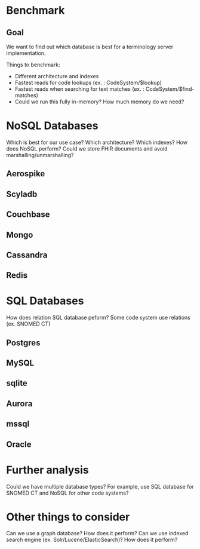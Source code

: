 # Benchmark

## Goal

We want to find out which database is best for a terminology server implementation.

Things to benchmark:

- Different architecture and indexes
- Fastest reads for code lookups (ex. : CodeSystem/$lookup)
- Fastest reads when searching for text matches (ex. : CodeSystem/$find-matches)
- Could we run this fully in-memory? How much memory do we need?

# NoSQL Databases

Which is best for our use case? Which architecture? Which indexes?
How does NoSQL perform? Could we store FHIR documents and avoid marshalling/unmarshalling?

## Aerospike

## Scyladb

## Couchbase

## Mongo

## Cassandra

## Redis

# SQL Databases

How does relation SQL database peform? Some code system use relations (ex. SNOMED CT)

## Postgres

## MySQL

## sqlite

## Aurora

## mssql

## Oracle

# Further analysis

Could we have multiple database types? For example, use SQL database for SNOMED CT and NoSQL for other code systems?

# Other things to consider

Can we use a graph database? How does it perform?
Can we use indexed search engine (ex. Solr/Lucene/ElasticSearch)? How does it perform?

